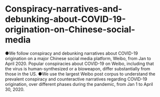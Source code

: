# Conspiracy-narratives-and-debunking-about-COVID-19-origination-on-Chinese-social-media
●We follow conspiracy and debunking narratives about COVID-19 origination on a major Chinese social media platform, Weibo, from Jan to April 2020. Popular conspiracies about COVID-19 on Weibo, including that the virus is human-synthesized or a bioweapon, differ substantially from those in the US. 
●We use the largest Weibo post corpus to understand the prevalent conspiracy and counteractive narratives regarding COVID-19 origination, over different phases during the pandemic, from Jan 1 to April 30, 2020.
